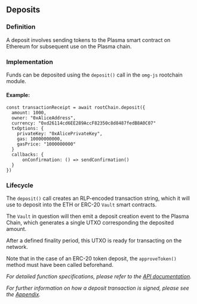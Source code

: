 ## Deposits

### Definition

A deposit involves sending tokens to the Plasma smart contract on Ethereum for subsequent use on the Plasma chain.

### Implementation

Funds can be deposited using the `deposit()` call in the `omg-js` rootchain module.

#### Example:

```
const transactionReceipt = await rootChain.deposit({
  amount: 1000,
  owner: "0xAliceAddress",
  currency: "0xd26114cd6EE289AccF82350c8d8487fedB8A0C07"
  txOptions: {
    privateKey: "0xAlicePrivateKey",
    gas: 10000000000,
    gasPrice: "1000000000"
  }
  callbacks: {
      onConfirmation: () => sendConfirmation()
  }
})
```

### Lifecycle

The `deposit()` call creates an RLP-encoded transaction string, which it will use to deposit into the ETH or ERC-20 `Vault` smart contracts.

The `Vault` in question will then emit a deposit creation event to the Plasma Chain, which generates a single UTXO corresponding the deposited amount.

After a defined finality period, this UTXO is ready for transacting on the network.

Note that in the case of an ERC-20 token deposit, the `approveToken()` method must have been called beforehand.

_For detailed function specifications, please refer to the [API documentation](https://developer.omisego.co/omg-js/#deposit)._

_For further information on how a deposit transaction is signed, please see the [Appendix]()._

